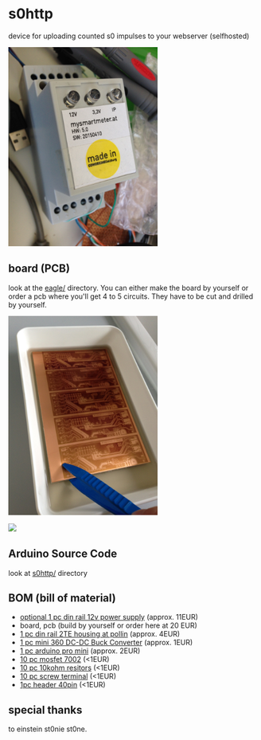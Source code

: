 # s0http
device for uploading counted s0 impulses to your webserver (selfhosted)

<img width="300px" src="https://raw.githubusercontent.com/mistay/s0http/master/media/IMG_7551.JPG" />

## board (PCB)
look at the [eagle/](https://github.com/mistay/s0http/tree/master/eagle) directory. You can either make the board by yourself or order a pcb where you'll get 4 to 5 circuits. They have to be cut and drilled by yourself.


<img width="300px" src="https://raw.githubusercontent.com/mistay/s0http/master/media/IMG_7652.JPG" />

[<img src="https://www.paypal.com/en_GB/i/btn/btn_paynow_LG.gif" />](https://www.paypal.com/cgi-bin/webscr?cmd=_xclick&business=office%40langhofer%2eat&lc=GB&item_name=latest_s0http_pcb&amount=20%2e00&currency_code=EUR&button_subtype=services&no_note=0&shipping=0%2e00&bn=PP%2dBuyNowBF%3abtn_buynowCC_LG%2egif%3aNonHostedGuest)

## Arduino Source Code
look at [s0http/](https://github.com/mistay/s0http/tree/master/s0http) directory

## BOM (bill of material)
- [optional 1 pc din rail 12v power supply](http://www.pollin.de/shop/dt/OTc1ODQ2OTk-/Stromversorgung/Netzgeraete/Festspannungs_Netzgeraete/Hutschienen_Schaltnetzteil_MEANWELL_DR_15_12_12_V_1_25_A.html) (approx. 11EUR)
- board, pcb (build by yourself or order here at 20 EUR)
- [1 pc din rail 2TE housing at pollin](http://www.pollin.de/shop/dt/NDU4OTM1OTk-/Bauelemente_Bauteile/Gehaeuse/Hutschienengehaeuse_2_C_35x71x90_mm.html)
 (approx. 4EUR)
- [1 pc mini 360 DC-DC Buck Converter](http://www.ebay.de/sch/i.html?_odkw=step+down&_sop=15&_osacat=0&_from=R40&_trksid=p2045573.m570.l1313.TR11.TRC1.A0.H0.XMini-360+DC-DC+Buck+Konverter.TRS0&_nkw=Mini-360+DC-DC+Buck+Konverter&_sacat=0) (approx. 1EUR)
- [1 pc arduino pro mini](http://www.ebay.de/sch/i.html?_from=R40&_sacat=0&_nkw=pro+mini+arduino&_sop=15) (approx. 2EUR)
- [10 pc mosfet 7002](http://www.ebay.de/sch/i.html?_from=R40&_sacat=0&_sop=15&_nkw=mosfet+7002+SOT-23&rt=nc&LH_BIN=1) (<1EUR)
- [10 pc 10kohm resitors](http://www.ebay.de/sch/i.html?_odkw=mosfet+7002+SOT-23&_sop=15&LH_BIN=1&_osacat=0&_from=R40&_trksid=p2045573.m570.l1313.TR5.TRC1.A0.H0.X0805+10k.TRS0&_nkw=0805+10k&_sacat=0) (<1EUR)
- [10 pc screw terminal](http://www.ebay.de/sch/i.html?_odkw=printklemme&_sop=15&LH_BIN=1&_osacat=0&_from=R40&_trksid=p2045573.m570.l1313.TR3.TRC1.A0.H0.XAnschlussklemme+DG301.TRS0&_nkw=Anschlussklemme+DG301&_sacat=0) (<1EUR)
- [1pc header 40pin](http://www.ebay.de/sch/i.html?_odkw=stiftleiste+header&_sop=15&LH_BIN=1&_osacat=0&_from=R40&_trksid=p2045573.m570.l1313.TR6.TRC0.A0.H0.Xheader+2.54.TRS0&_nkw=header+2.54&_sacat=0) (<1EUR)

## special thanks
to einstein st0nie st0ne.